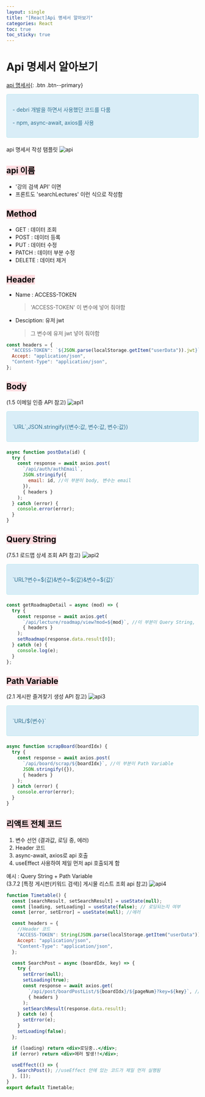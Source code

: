 ```yaml
---
layout: single
title: "[React]Api 명세서 알아보기"
categories: React
toc: true
toc_sticky: true
---
```


# Api 명세서 알아보기

[api 명세서](https://docs.google.com/spreadsheets/d/1dScFIme0VD8pZt4yKv5j1plNpLYztUjDtZEzJF5tv-Q/edit#gid=712092116){: .btn .btn--primary}

<div style="padding: 15px; border: 1px solid transparent; border-color: transparent; margin-bottom: 20px; border-radius: 4px; color: #31708f; background-color: #d9edf7; border-color: #bce8f1;">
  <p>- debri 개발을 하면서 사용했던 코드를 다룸</p>
  <p>- npm, async-await, axios를 사용</p>
</div>

api 명세서 작성 탬플릿
![api](https://user-images.githubusercontent.com/63334368/212332842-7fd936ff-ea06-45de-9640-f0db01b22b8e.png)

## <mark style='background-color: #ffdce0'> api 이름 </mark>

- '강의 검색 API' 이면
- 프론트도 'searchLectures' 이런 식으로 작성함

## <mark style='background-color: #ffdce0'> Method </mark>

- GET : 데이터 조회
- POST : 데이터 등록
- PUT : 데이터 수정
- PATCH : 데이터 부분 수정
- DELETE : 데이터 제거

## <mark style='background-color: #ffdce0'> Header </mark>

- Name : ACCESS-TOKEN
  > 'ACCESS-TOKEN' 이 변수에 넣어 줘야함
- Desciption: 유저 jwt
  > 그 변수에 유저 jwt 넣어 줘야함

```jsx
const headers = {
  "ACCESS-TOKEN": `${JSON.parse(localStorage.getItem("userData")).jwt}`,
  Accept: "application/json",
  "Content-Type": "application/json",
};
```

## <mark style='background-color: #ffdce0'> Body </mark>

(1.5 이메일 인증 API 참고)
![api1](https://user-images.githubusercontent.com/63334368/212332846-2709df58-da51-4fc2-b4f7-a22c9f993da8.png)

<div style="padding: 15px; border: 1px solid transparent; border-color: transparent; margin-bottom: 20px; border-radius: 4px; color: #31708f; background-color: #d9edf7; border-color: #bce8f1;">
  <p>`URL`,JSON.stringify({변수:값, 변수:값, 변수:값})</p>
</div>

```jsx
async function postData(id) {
  try {
    const response = await axios.post(
      `/api/auth/authEmail`,
      JSON.stringify({
        email: id, //이 부분이 body, 변수는 email
      }),
      { headers }
    );
  } catch (error) {
    console.error(error);
  }
}
```

## <mark style='background-color: #ffdce0'> Query String </mark>

(7.5.1 로드맵 상세 조회 API 참고)
![api2](https://user-images.githubusercontent.com/63334368/212332873-9b2de12f-f988-4b42-a0bc-9f231522f8df.png)

<div style="padding: 15px; border: 1px solid transparent; border-color: transparent; margin-bottom: 20px; border-radius: 4px; color: #31708f; background-color: #d9edf7; border-color: #bce8f1;">
  <p>`URL?변수=${값}&변수=${값}&변수=${값}`</p>
</div>

```jsx
const getRoadmapDetail = async (mod) => {
  try {
    const response = await axios.get(
      `/api/lecture/roadmap/view?mod=${mod}`, //이 부분이 Query String, 변수는 mod
      { headers }
    );
    setRoadmap(response.data.result[0]);
  } catch (e) {
    console.log(e);
  }
};
```

## <mark style='background-color: #ffdce0'> Path Variable </mark>

(2.1 게시판 즐겨찾기 생성 API 참고)
![api3](https://user-images.githubusercontent.com/63334368/212332877-77cd2e42-6436-4e7d-bc94-f5bc487e2798.png)

<div style="padding: 15px; border: 1px solid transparent; border-color: transparent; margin-bottom: 20px; border-radius: 4px; color: #31708f; background-color: #d9edf7; border-color: #bce8f1;">
  <p>`URL/${변수}`</p>
</div>

```jsx
async function scrapBoard(boardIdx) {
  try {
    const response = await axios.post(
      `/api/board/scrap/${boardIdx}`, //이 부분이 Path Variable
      JSON.stringify({}),
      { headers }
    );
  } catch (error) {
    console.error(error);
  }
}
```

## <mark style='background-color: #ffdce0'> 리액트 전체 코드 </mark>

1. 변수 선언 (결과값, 로딩 중, 에러)
2. Header 코드
3. async-await, axios로 api 호출
4. useEffect 사용하여 제일 먼저 api 호출되게 함

예시 : Query String + Path Variable  
(3.7.2 [특정 게시판(키워드 검색)] 게시물 리스트 조회 api 참고)
![api4](https://user-images.githubusercontent.com/63334368/212332879-bf81f159-4729-48b6-98a6-14b47177c292.png)

```jsx
function Timetable() {
  const [searchResult, setSearchResult] = useState(null);
  const [loading, setLoading] = useState(false); // 로딩되는지 여부
  const [error, setError] = useState(null); //에러

  const headers = {
    //Header 코드
    "ACCESS-TOKEN": String(JSON.parse(localStorage.getItem("userData")).jwt),
    Accept: "application/json",
    "Content-Type": "application/json",
  };

  const SearchPost = async (boardIdx, key) => {
    try {
      setError(null);
      setLoading(true);
      const response = await axios.get(
        `/api/post/boardPostList/${boardIdx}/${pageNum}?key=${key}`, //${boardIdx}/${pageNum}는 Path Variable, ?key=${key}는 Query String
        { headers }
      );
      setSearchResult(response.data.result);
    } catch (e) {
      setError(e);
    }
    setLoading(false);
  };

  if (loading) return <div>로딩중..</div>;
  if (error) return <div>에러 발생!!</div>;

  useEffect(() => {
    SearchPost(); //useEffect 안에 있는 코드가 제일 먼저 실행됨
  }, []);
}
export default Timetable;
```
